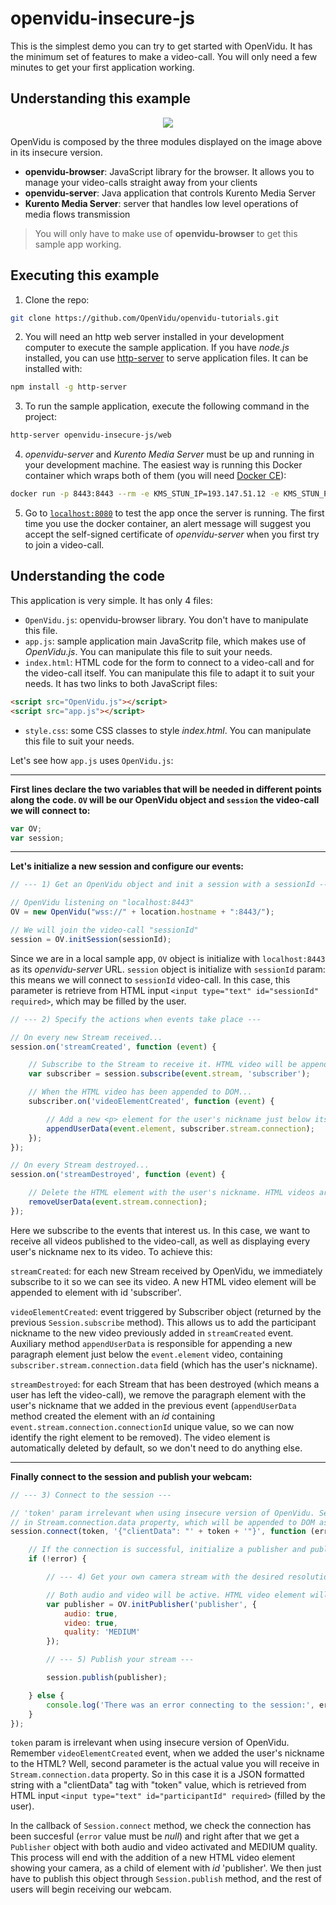 # openvidu-insecure-js

This is the simplest demo you can try to get started with OpenVidu. It has the minimum set of features to make a video-call. You will only need a few minutes to get your first application working.

## Understanding this example

<p align="center">
  <img class="img-responsive" src="https://docs.google.com/uc?id=0B61cQ4sbhmWSeVBWdkFwWEtqNjA">
</p>

OpenVidu is composed by the three modules displayed on the image above in its insecure version.

- **openvidu-browser**: JavaScript library for the browser. It allows you to manage your video-calls straight away from your clients
- **openvidu-server**: Java application that controls Kurento Media Server
- **Kurento Media Server**: server that handles low level operations of media flows transmission

> You will only have to make use of **openvidu-browser** to get this sample app working.

## Executing this example

1) Clone the repo:

```bash
git clone https://github.com/OpenVidu/openvidu-tutorials.git
```

2) You will need an http web server installed in your development computer to execute the sample application. If you have _node.js_ installed, you can use [http-server](https://github.com/indexzero/http-server) to serve application files. It can be installed with:

```bash
npm install -g http-server
```

3) To run the sample application, execute the following command in the project:

```bash
http-server openvidu-insecure-js/web
```

4) _openvidu-server_ and _Kurento Media Server_ must be up and running in your development machine. The easiest way is running this Docker container which wraps both of them (you will need [Docker CE](https://store.docker.com/search?type=edition&offering=community)):

```bash
docker run -p 8443:8443 --rm -e KMS_STUN_IP=193.147.51.12 -e KMS_STUN_PORT=3478 -e openvidu.security=false openvidu/openvidu-server-kms
```

5) Go to [`localhost:8080`](http://localhost:8080) to test the app once the server is running. The first time you use the docker container, an alert message will suggest you accept the self-signed certificate of _openvidu-server_ when you first try to join a video-call.

## Understanding the code

This application is very simple. It has only 4 files:

- `OpenVidu.js`: openvidu-browser library. You don't have to manipulate this file. 
- `app.js`: sample application main JavaScritp file, which makes use of _OpenVidu.js_. You can manipulate this file to suit your needs.
- `index.html`: HTML code for the form to connect to a video-call and for the video-call itself. You can manipulate this file to adapt it to suit your needs. 
	It has two links to both JavaScript files: 

```html
<script src="OpenVidu.js"></script>
<script src="app.js"></script>
```

- `style.css`: some CSS classes to style _index.html_. You can manipulate this file to suit your needs.

Let's see how `app.js` uses `OpenVidu.js`:

---

**First lines declare the two variables that will be needed in different points along the code. `OV` will be our OpenVidu object and `session` the video-call we will connect to:**

```javascript
var OV;
var session;
```

---

**Let's initialize a new session and configure our events:**

```javascript
// --- 1) Get an OpenVidu object and init a session with a sessionId ---

// OpenVidu listening on "localhost:8443"
OV = new OpenVidu("wss://" + location.hostname + ":8443/");

// We will join the video-call "sessionId"
session = OV.initSession(sessionId);
```
Since we are in a local sample app, `OV` object is initialize with `localhost:8443` as its _openvidu-server_ URL. `session` object is initialize with `sessionId` param: this means we will connect to `sessionId` video-call. In this case, this parameter is retrieve from HTML input 	`<input type="text" id="sessionId" required>`, which may be filled by the user.

```javascript
// --- 2) Specify the actions when events take place ---

// On every new Stream received...
session.on('streamCreated', function (event) {

	// Subscribe to the Stream to receive it. HTML video will be appended to element with 'subscriber' id
	var subscriber = session.subscribe(event.stream, 'subscriber');

	// When the HTML video has been appended to DOM...
	subscriber.on('videoElementCreated', function (event) {

		// Add a new <p> element for the user's nickname just below its video
		appendUserData(event.element, subscriber.stream.connection);
	});
});

// On every Stream destroyed...
session.on('streamDestroyed', function (event) {

	// Delete the HTML element with the user's nickname. HTML videos are automatically removed from DOM
	removeUserData(event.stream.connection);
});
```
Here we subscribe to the events that interest us. In this case, we want to receive all videos published to the video-call, as well as displaying every user's nickname nex to its video. To achieve this:

`streamCreated`: for each new Stream received by OpenVidu, we immediately subscribe to it so we can see its video. A new HTML video element will be appended to element with id 'subscriber'. 

`videoElementCreated`: event triggered by Subscriber object (returned by the previous `Session.subscribe` method). This allows us to add the participant nickname to the new video previously added in `streamCreated` event. Auxiliary method `appendUserData` is responsible for appending a new paragraph element just below the `event.element` video, containing `subscriber.stream.connection.data` field (which has the user's nickname).

`streamDestroyed`: for each Stream that has been destroyed (which means a user has left the video-call), we remove the paragraph element with the user's nickname that we added in the previous event (`appendUserData` method created the element with an _id_ containing `event.stream.connection.connectionId` unique value, so we can now identify the right element to be removed). The video element is automatically deleted by default, so we don't need to do anything else.

---

**Finally connect to the session and publish your webcam:**

```javascript
// --- 3) Connect to the session ---

// 'token' param irrelevant when using insecure version of OpenVidu. Second param will be received by every user
// in Stream.connection.data property, which will be appended to DOM as the user's nickname
session.connect(token, '{"clientData": "' + token + '"}', function (error) {

	// If the connection is successful, initialize a publisher and publish to the session
	if (!error) {

		// --- 4) Get your own camera stream with the desired resolution ---

		// Both audio and video will be active. HTML video element will be appended to element with 'publisher' id
		var publisher = OV.initPublisher('publisher', {
			audio: true,
			video: true,
			quality: 'MEDIUM'
		});

		// --- 5) Publish your stream ---

		session.publish(publisher);

	} else {
		console.log('There was an error connecting to the session:', error.code, error.message);
	}
});
```
	
`token` param is irrelevant when using insecure version of OpenVidu. Remember `videoElementCreated` event, when we added the user's nickname to the HTML? Well, second parameter is the actual value you will receive in `Stream.connection.data` property. So in this case it is a JSON formatted string with a "clientData" tag with "token" value, which is retrieved from HTML input `<input type="text" id="participantId" required>` (filled by the user).

In the callback of `Session.connect` method, we check the connection has been succesful (`error` value must be _null_) and right after that we get a `Publisher` object with both audio and video activated and MEDIUM quality. This process will end with the addition of a new HTML video element showing your camera, as a child of element with _id_ 'publisher'. We then just have to publish this object through `Session.publish` method, and the rest of users will begin receiving our webcam.